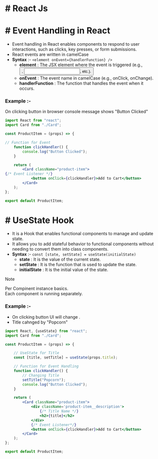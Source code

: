 # # React Js

# # Event Handling in React

- Event handling in React enables components to respond to user interactions, such as clicks, key presses, or form submissions.
- React events are written in camelCase
- **Syntax** :- `<element onEvent={handlerFunction} />`
  - **element** : The JSX element where the event is triggered (e.g., <button>, <input>, etc.).
  - **onEvent** : The event name in camelCase (e.g., onClick, onChange).
  - **handlerFunction** : The function that handles the event when it occurs.
 
### Example :-

On clicking button in browser console message shows "Button Clicked"

```jsx
import React from "react";
import Card from "./Card";

const ProductItem = (props) => {

// Function for Event 
	function clickHandler() {
		console.log("Button Clicked");
	}

	return (
		<Card className="product-item">
{/* Event Listener */}
			<button onClick={clickHandler}>Add to Cart</button>
		</Card>
	);
};

export default ProductItem;
``` 

# # UseState Hook

- It is a Hook that enables functional components to manage and update state.
- It allows you to add stateful behavior to functional components without needing to convert them into class components.
- **Syntax** :-  `const [state, setState] = useState(initialState)`
  - **state** : It is the value of the current state.
  - **setState** : It is the function that is used to update the state.
  - **initialState** : It is the initial value of the state.

> [!NOTE]
> Per Compinent instance basics.  
> Each component is running separately.

### Example :-

- On clicking button UI will change .
- Title cahnged by "Popcorn"

```jsx
import React, {useState} from "react";
import Card from "./Card";

const ProductItem = (props) => {

	// UseState for Title
	const [title, setTitle] = useState(props.title);

	// Function for Event Handling 
	function clickHandler() {
		// Changing Title
		setTitle("Popcorn");
		console.log("Button Clicked");
	}

	return (
		<Card className="product-item">
			<div className='product-item__description'>
				{/* Title Name */}
				<h2>{title}</h2>
			</div>
			{/* Event Listener*/}
			<button onClick={clickHandler}>Add to Cart</button>
		</Card>
	);
};

export default ProductItem;
```
